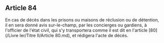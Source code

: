 Article 84
----
En cas de décès dans les prisons ou maisons de réclusion ou de détention, il en
sera donné avis sur-le-champ, par les concierges ou gardiens, à l'officier de
l'état civil, qui s'y transportera comme il est dit en l'article [80](/Livre Ier/Titre II/Article 80.md), et rédigera
l'acte de décès.
